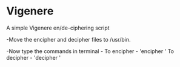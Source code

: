# Vigenere
A simple Vigenere en/de-ciphering script

-Move the encipher and decipher files to /usr/bin.

-Now type the commands in terminal -
  To encipher - 'encipher <file>' 
  To decipher - 'decipher <file>'
